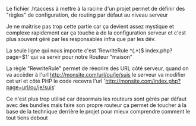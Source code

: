 Le fichier .htaccess à mettre à la racine d'un projet permet de définir des "règles" de configuration, de routing par défaut au niveau serveur

Je ne maitrise pas trop cette partie car ça devient assez mystique et complexe rapidement car ça touche à de la configuration serveur et c'est plus souvent géré par les responsables infra que par les dév.

La seule ligne qui nous importe c'est 'RewriteRule ^(.*)$ index.php?page=$1' qui va servir pour notre Routeur "maison"

La règle "RewriteRule" permet de réecrire des URL côté serveur, quand on va accèder à l'url http://monsite.com/url/ou/je/suis le serveur va modifier cet url et côté PHP le code recevra l'url 'http://monsite.com/index.php?page=url/ou/je/suis'

Ce n'est plus trop utilisé car désormais les routeurs sont gérés par défaut avec des bundles mais faire son propre routeur ça permet de toucher à la base de la technique derrière le projet pour mieux comprendre comment le tout tiens debout